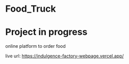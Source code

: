 # Food_Truck
# Project in progress
online platform to order food

live url: https://indulgence-factory-webpage.vercel.app/

